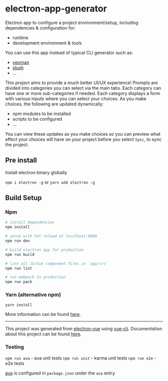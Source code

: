 # electron-app-generator

Electron app to configure a project environment/setup, including dependencies & configuration for:
- runtime
- development environment & tools

You can use this app instead of typical CLI generator such as:
- [yeoman](http://yeoman.io/)
- [slush](https://www.npmjs.com/package/slush-node)
- ...

This project aims to provide a much better UI/UX experience!
Prompts are divided into categories you can select via the main tabs.
Each category can have one or more sub-categories if needed.
Each category displays a form with various inputs where you can select your choices.
As you make choices, the following are updated dynamically:
- npm modules to be installed
- scripts to be configured
- ...

You can view these updates as you make choices so you can preview what effect your choices will have
on your project before you select `Sync`, to sync the project.

## Pre install

Install electron binary globally

`npm i electron -g` or `yarn add electron -g`

## Build Setup

### Npm

``` bash
# install dependencies
npm install

# serve with hot reload at localhost:9080
npm run dev

# build electron app for production
npm run build

# lint all JS/Vue component files in `app/src`
npm run lint

# run webpack in production
npm run pack
```

### Yarn (alternative npm)

`yarn install`

More information can be found [here](https://simulatedgreg.gitbooks.io/electron-vue/content/docs/npm_scripts.html).

---

This project was generated from [electron-vue](https://github.com/SimulatedGREG/electron-vue) using [vue-cli](https://github.com/vuejs/vue-cli). Documentation about this project can be found [here](https://simulatedgreg.gitbooks.io/electron-vue/content/index.html).

### Testing

`npm run ava` - ava unit tests
`npm run unit` - karma unit tests
`npm run e2e` - e2e tests

[ava](https://github.com/avajs/ava) is configured in `package.json` under the `ava` entry.
